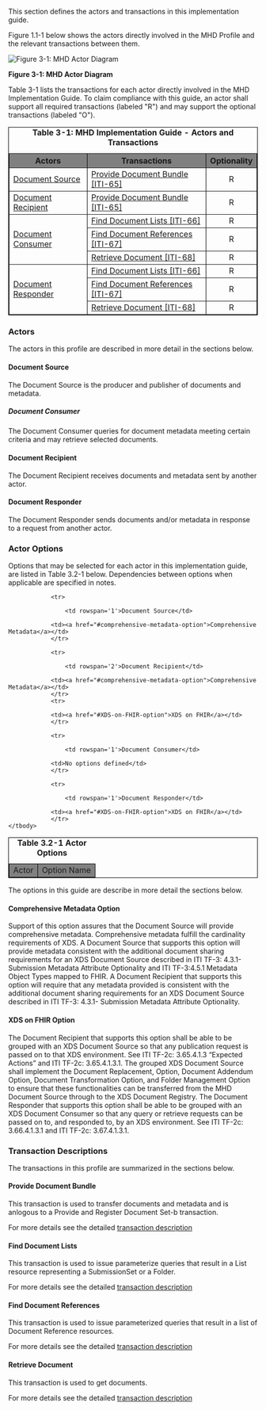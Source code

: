 
This section defines the actors and transactions in this implementation guide.

Figure 1.1-1 below shows the actors directly
involved in the MHD 
Profile and the relevant transactions between them.



![Figure 3-1: MHD Actor Diagram](ActorsAndTransactions.svg "Figure 3-1: MHD Actor Diagram")

<div style="clear: left"/>

**Figure 3-1: MHD Actor Diagram**

Table 3-1 lists the transactions for each actor directly involved in the MHD Implementation Guide. To claim compliance with this guide, an actor shall
support all required transactions (labeled "R") and may support the
optional transactions (labeled "O").


<table border="1" borderspacing="0" style='border: 1px solid black; border-collapse: collapse'>
<caption>
<b>
Table 3-1: MHD Implementation Guide - Actors and Transactions
</b>
</caption>
<thead>
<tr class="odd" style='background: gray;'>
<th>Actors</th>
<th>Transactions</th>
<th>Optionality</th>
</tr>
</thead>
<tbody>
                
<tr class="even">
                        
<td rowspan="1">
<a href="actors_and_transactions.html#document-source">Document Source</a>
</td>
                        
<td>
<a href='transaction-65.html'>
                        Provide Document Bundle [ITI-65]
</a>
</td>
<td align='center'>
                        R
</td>
</tr>

<tr class="even">
                        
<td rowspan="1">
<a href="actors_and_transactions.html#Document Recipient">Document Recipient</a>
</td>
                        
<td>
<a href='transaction-65.html'>
                        Provide Document Bundle [ITI-65]
</a>
</td>
<td align='center'>
                        R
</td>
</tr>
                    

                    
<tr class="even">
                        
<td rowspan="3">
<a href="actors_and_transactions.html#document-consumer">Document Consumer</a>
</td>
                        
<td>
<a href='transaction-66.html'>
                        Find Document Lists [ITI-66]
</a>
</td>
<td align='center'>
                        R
</td>
</tr>
                    
<tr class="odd">
                        
<td>
<a href='transaction-67.html'>
                        Find Document References [ITI-67]
</a>
</td>
<td align='center'>
                        R
</td>
</tr>

<tr class="even">
                        
<td>
<a href='transaction-68.html'>
                        Retrieve Document [ITI-68]
</a>
</td>
<td align='center'>
                        R
</td>
</tr>

                    
<tr class="odd">
                        
<td rowspan="3">
<a href="actors_and_transactions.html#document-responder">Document Responder</a>
</td>
                        
<td>
<a href='transaction-66.html'>
                        Find Document Lists [ITI-66]
</a>
</td>
<td align='center'>
                        R
</td>
</tr>
                    
<tr class="even">
                        
<td>
<a href='transaction-67.html'>
                        Find Document References [ITI-67]
</a>
</td>
<td align='center'>
                        R
</td>
</tr>

<tr class="odd">
                        
<td>
<a href='transaction-68.html'>
                        Retrieve Document [ITI-68]
</a>
</td>
<td align='center'>
                        R
</td>
</tr>                    
</tbody>
</table>
        
        
            

### Actors
The actors in this profile are described in more detail in the sections below.

#### Document Source

The Document Source is the producer and publisher of documents and metadata.

##### Document Consumer

The Document Consumer queries for document metadata meeting certain criteria and may retrieve selected documents.

#### Document Recipient

The Document Recipient receives documents and metadata sent by another actor.

#### Document Responder

The Document Responder sends documents and/or metadata in response to a request from another actor.        


### Actor Options

Options that may be selected for each actor in this implementation guide, are listed in Table 3.2-1 below. Dependencies 
between options when applicable are specified in notes.

<table border="1" style="border: 1px solid black; border-collapse: collapse">
    <caption><b>Table 3.2-1 Actor Options</b></caption>
    <thead>
        <tr style="background: gray;" class="odd">
            <td>Actor</td>
            <td>Option Name</td>
        </tr>
    </thead>
    <tbody>
        
                <tr>
                
                    <td rowspan='1'>Document Source</td>
                
                <td><a href="#comprehensive-metadata-option">Comprehensive Metadata</a></td>
                </tr>
            
                <tr>
                
                    <td rowspan='2'>Document Recipient</td>
                
                <td><a href="#comprehensive-metadata-option">Comprehensive Metadata</a></td>
                </tr>
                <tr>
                
                <td><a href="#XDS-on-FHIR-option">XDS on FHIR</a></td>
                </tr>
                        
                <tr>
                
                    <td rowspan='1'>Document Consumer</td>
                
                <td>No options defined</td>
                </tr>
            
                <tr>
                
                    <td rowspan='1'>Document Responder</td>
                                
                <td><a href="#XDS-on-FHIR-option">XDS on FHIR</a></td>
                </tr>
    </tbody>
</table>

        
The options in this guide are describe in more detail the sections below.

#### Comprehensive Metadata Option

Support of this option assures that the Document Source will provide comprehensive metadata. Comprehensive metadata fulfill the cardinality requirements of XDS. 
A Document Source that supports this option will provide metadata consistent with the additional document sharing requirements for an XDS Document Source described in ITI TF-3: 4.3.1- Submission Metadata Attribute Optionality and ITI TF-3:4.5.1 Metadata Object Types mapped to FHIR.
A Document Recipient that supports this option will require that any metadata provided is consistent with the additional document sharing requirements for an XDS Document Source described in ITI TF-3: 4.3.1- Submission Metadata Attribute Optionality.

#### XDS on FHIR Option

The Document Recipient that supports this option shall be able to be grouped with an XDS Document Source so that any publication request is passed on to that XDS environment. See ITI TF-2c: 3.65.4.1.3 “Expected Actions” and ITI TF-2c: 3.65.4.1.3.1. The grouped XDS Document Source shall implement the Document Replacement, Option, Document Addendum Option, Document Transformation Option, and Folder Management Option to ensure that these functionalities can be transferred from the MHD Document Source through to the XDS Document Registry.
The Document Responder that supports this option shall be able to be grouped with an XDS Document Consumer so that any query or retrieve requests can be passed on to, and responded to, by an XDS environment. See ITI TF-2c: 3.66.4.1.3.1 and ITI TF-2c: 3.67.4.1.3.1. 


### Transaction Descriptions
The transactions in this profile are summarized in the sections below.

#### Provide Document Bundle

This transaction is used to transfer documents and metadata and is anlogous to a Provide and Register Document Set-b transaction.

For more details see the detailed [transaction description](transaction-65.html)

#### Find Document Lists

This transaction is used to issue parameterize queries that result in a List resource representing a SubmissionSet or a Folder.

For more details see the detailed [transaction description](transaction-66.html)

#### Find Document References

This transaction is used to issue parameterized queries that result in a list of Document Reference resources.


For more details see the detailed [transaction description](transaction-67.html)

#### Retrieve Document

This transaction is used to get documents.

For more details see the detailed [transaction description](transaction-68.html)
